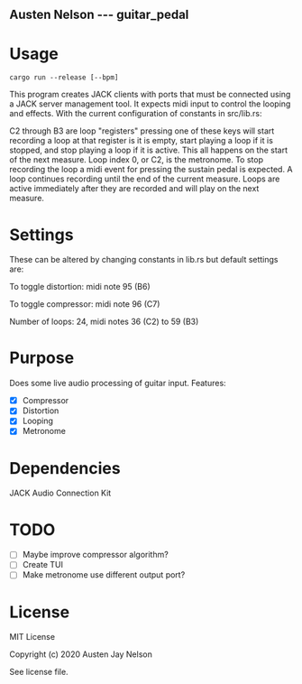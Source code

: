 ## Austen Nelson --- guitar_pedal

# Usage
```
cargo run --release [--bpm]
```
This program creates JACK clients with ports that must be connected using
a JACK server management tool. It expects midi input to control the looping
and effects. With the current configuration of constants in src/lib.rs:

C2 through B3 are loop "registers" pressing one of these keys will
start recording a loop at that register is it is empty, start playing a
loop if it is stopped, and stop playing a loop if it is active. This
all happens on the start of the next measure. Loop index 0, or C2, is
the metronome. To stop recording the loop a midi event for pressing the
sustain pedal is expected. A loop continues recording until the end of
the current measure. Loops are active immediately after they are recorded
and will play on the next measure.

# Settings
These can be altered by changing constants in lib.rs but
default settings are:

To toggle distortion: midi note 95 (B6)

To toggle compressor: midi note 96 (C7)

Number of loops: 24, midi notes 36 (C2) to 59 (B3)

# Purpose
Does some live audio processing of guitar input. Features:

- [x] Compressor
- [x] Distortion
- [x] Looping
- [x] Metronome

# Dependencies
JACK Audio Connection Kit

# TODO

- [ ] Maybe improve compressor algorithm?
- [ ] Create TUI
- [ ] Make metronome use different output port?

# License
MIT License

Copyright (c) 2020 Austen Jay Nelson

See license file.
